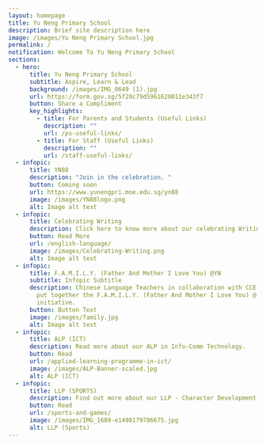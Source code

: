 ```yaml
---
layout: homepage
title: Yu Neng Primary School
description: Brief site description here
image: /images/Yu Neng Primary School.jpg
permalink: /
notification: Welcome To Yu Neng Primary School
sections:
  - hero:
      title: Yu Neng Primary School
      subtitle: Aspire, Learn & Lead
      background: /images/IMG_0649 (1).jpg
      url: https://form.gov.sg/5f20c79d5961620011e343f7
      button: Share a Compliment
      key_highlights:
        - title: For Parents and Students (Useful Links)
          description: ""
          url: /ps-useful-links/
        - title: For Staff (Useful Links)
          description: ""
          url: /staff-useful-links/
  - infopic:
      title: YN88
      description: "Join in the celebration. "
      button: Coming soon
      url: https://www.yunengpri.moe.edu.sg/yn88
      image: /images/YN88logo.png
      alt: Image alt text
  - infopic:
      title: Celebrating Writing
      description: Click here to know more about our celebrating Writing
      button: Read More
      url: /english-language/
      image: /images/Celebrating-Writing.png
      alt: Image alt text
  - infopic:
      title: F.A.M.I.L.Y. (Father And Mother I Love You) @YN
      subtitle: Infopic Subtitle
      description: Chinese Language Teachers in collaboration with CCE department has
        put together the F.A.M.I.L.Y. (Father And Mother I Love You) @ YN
        initiative.
      button: Button Text
      image: /images/family.jpg
      alt: Image alt text
  - infopic:
      title: ALP (ICT)
      description: Read more about our ALP in Info-Comm Technology.
      button: Read
      url: /applied-learning-programme-in-ict/
      image: /images/ALP-Banner-scaled.jpg
      alt: ALP (ICT)
  - infopic:
      title: LLP (SPORTS)
      description: Find out more about our LLP - Character Development Through Sports.
      button: Read
      url: /sports-and-games/
      image: /images/IMG_1689-e1498179786675.jpg
      alt: LLP (Sports)
---
```

